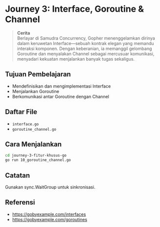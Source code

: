 # Journey 3: Interface, Goroutine & Channel
> **Cerita**  
Berlayar di Samudra Concurrency, Gopher menenggelamkan dirinya dalam keruwetan Interface—sebuah kontrak elegan yang memandu interaksi komponen. Dengan keberanian, ia memanggil gelombang Goroutine dan menyalakan Channel sebagai mercusuar komunikasi, menyadari kekuatan menjalankan banyak tugas sekaligus.


## Tujuan Pembelajaran
- Mendefinisikan dan mengimplementasi Interface
- Menjalankan Goroutine
- Berkomunikasi antar Goroutine dengan Channel

## Daftar File
- `interface.go`
- `goroutine_channel.go`

## Cara Menjalankan
```bash
cd journey-3-fitur-khusus-go
go run 10_goroutine_channel.go
```

## Catatan
Gunakan sync.WaitGroup untuk sinkronisasi.

## Referensi
- https://gobyexample.com/interfaces
- https://gobyexample.com/goroutines